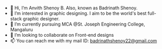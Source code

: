 - 👋 Hi, I’m Anvith Shenoy B. Also, known as Badrinath Shenoy. 
- 👀 I’m interested in graphic designing. I aim to be the world's best full-stack graphic designer. 
- 🌱 I’m currently pursuing MCA @St. Joseph Engineering College, Mangaluru
- 💞️ I’m looking to collaborate on Front-end designs
- 📫 You can reach me with my mail ID: badrinathshenoy22@gmail.com

<!---
BADrie22/BADrie22 is a ✨ special ✨ repository because its `README.md` (this file) appears on your GitHub profile.
You can click the Preview link to take a look at your changes.
--->
